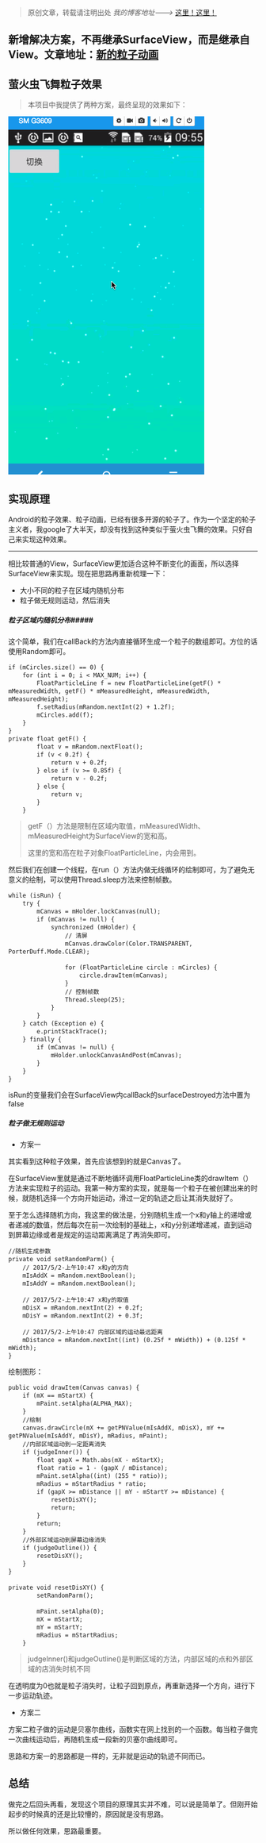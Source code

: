 > 原创文章，转载请注明出处
*我的博客地址--->* [这里！这里！](http://ailoli.me/)

## 新增解决方案，不再继承SurfaceView，而是继承自View。文章地址：[新的粒子动画](https://ailoli.me/2017/06/28/android_partical/)

## 萤火虫飞舞粒子效果
>本项目中我提供了两种方案，最终呈现的效果如下：

![](https://raw.githubusercontent.com/JadynAi/oldpage.io/master/img/20170428-blog-particle.gif)

## 实现原理

Android的粒子效果、粒子动画，已经有很多开源的轮子了。作为一个坚定的轮子主义者，我google了大半天，却没有找到这种类似于萤火虫飞舞的效果。只好自己来实现这种效果。

---

相比较普通的View，SurfaceView更加适合这种不断变化的画面，所以选择SurfaceView来实现。现在把思路再重新梳理一下：

- 大小不同的粒子在区域内随机分布
- 粒子做无规则运动，然后消失

##### 粒子区域内随机分布#####

这个简单，我们在callBack的方法内直接循环生成一个粒子的数组即可。方位的话使用Random即可。

```
if (mCircles.size() == 0) {
    for (int i = 0; i < MAX_NUM; i++) {
        FloatParticleLine f = new FloatParticleLine(getF() * mMeasuredWidth, getF() * mMeasuredHeight, mMeasuredWidth, mMeasuredHeight);
        f.setRadius(mRandom.nextInt(2) + 1.2f);
        mCircles.add(f);
    }
}
private float getF() {
        float v = mRandom.nextFloat();
        if (v < 0.2f) {
            return v + 0.2f;
        } else if (v >= 0.85f) {
            return v - 0.2f;
        } else {
            return v;
        }
    }
```

> getF（）方法是限制在区域内取值，mMeasuredWidth、mMeasuredHeight为SurfaceView的宽和高。
>
> 这里的宽和高在粒子对象FloatParticleLine，内会用到。

然后我们在创建一个线程，在run（）方法内做无线循环的绘制即可，为了避免无意义的绘制，可以使用Thread.sleep方法来控制帧数。

```
while (isRun) {
    try {
        mCanvas = mHolder.lockCanvas(null);
        if (mCanvas != null) {
            synchronized (mHolder) {
                // 清屏
                mCanvas.drawColor(Color.TRANSPARENT, PorterDuff.Mode.CLEAR);

                for (FloatParticleLine circle : mCircles) {
                    circle.drawItem(mCanvas);
                }
                // 控制帧数
                Thread.sleep(25);
            }
        }
    } catch (Exception e) {
        e.printStackTrace();
    } finally {
        if (mCanvas != null) {
            mHolder.unlockCanvasAndPost(mCanvas);
        }
    }
}
```

isRun的变量我们会在SurfaceView内callBack的surfaceDestroyed方法中置为false

##### 粒子做无规则运动

- 方案一

其实看到这种粒子效果，首先应该想到的就是Canvas了。

在SurfaceView里就是通过不断地循环调用FloatParticleLine类的drawItem（）方法来实现粒子的运动。我第一种方案的实现，就是每一个粒子在被创建出来的时候，就随机选择一个方向开始运动，滑过一定的轨迹之后让其消失就好了。

至于怎么选择随机方向，我这里的做法是，分别随机生成一个x和y轴上的递增或者递减的数值，然后每次在前一次绘制的基础上，x和y分别递增递减，直到运动到屏幕边缘或者是规定的运动距离满足了再消失即可。

```
//随机生成参数
private void setRandomParm() {
    // 2017/5/2-上午10:47 x和y的方向
    mIsAddX = mRandom.nextBoolean();
    mIsAddY = mRandom.nextBoolean();

    // 2017/5/2-上午10:47 x和y的取值
    mDisX = mRandom.nextInt(2) + 0.2f;
    mDisY = mRandom.nextInt(2) + 0.3f;

    // 2017/5/2-上午10:47 内部区域的运动最远距离
    mDistance = mRandom.nextInt((int) (0.25f * mWidth)) + (0.125f * mWidth);
}
```

绘制图形：

```
public void drawItem(Canvas canvas) {
    if (mX == mStartX) {
        mPaint.setAlpha(ALPHA_MAX);
    }
    //绘制
    canvas.drawCircle(mX += getPNValue(mIsAddX, mDisX), mY += getPNValue(mIsAddY, mDisY), mRadius, mPaint);
    //内部区域运动到一定距离消失
    if (judgeInner()) {
        float gapX = Math.abs(mX - mStartX);
        float ratio = 1 - (gapX / mDistance);
        mPaint.setAlpha((int) (255 * ratio));
        mRadius = mStartRadius * ratio;
        if (gapX >= mDistance || mY - mStartY >= mDistance) {
            resetDisXY();
            return;
        }
        return;
    }
    //外部区域运动到屏幕边缘消失
    if (judgeOutline()) {
        resetDisXY();
    }
}

private void resetDisXY() {
        setRandomParm();

        mPaint.setAlpha(0);
        mX = mStartX;
        mY = mStartY;
        mRadius = mStartRadius;
    }
```

> judgeInner()和judgeOutline()是判断区域的方法，内部区域的点和外部区域的店消失时机不同

在透明度为0也就是粒子消失时，让粒子回到原点，再重新选择一个方向，进行下一步运动轨迹。

- 方案二

方案二粒子做的运动是贝塞尔曲线，函数实在网上找到的一个函数。每当粒子做完一次曲线运动后，再随机生成一段新的贝塞尔曲线即可。

思路和方案一的思路都是一样的，无非就是运动的轨迹不同而已。

## 总结

做完之后回头再看，发现这个项目的原理其实并不难，可以说是简单了。但刚开始起步的时候真的还是比较懵的，原因就是没有思路。

所以做任何效果，思路最重要。


